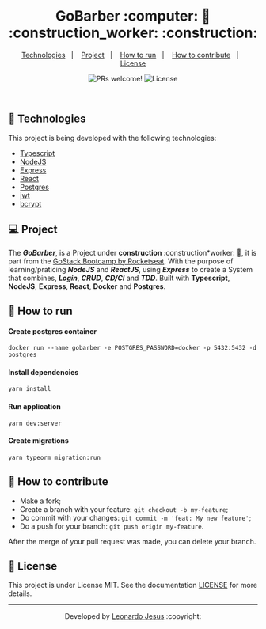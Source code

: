 <p align="center">
	<h1 align="center">GoBarber :computer: 💈 :construction_worker: :construction:</h1>
</p>

<p align="center">
  <a href="#-Technologies">Technologies</a>&nbsp;&nbsp;&nbsp;|&nbsp;&nbsp;&nbsp;
  <a href="#-Project">Project</a>&nbsp;&nbsp;&nbsp;|&nbsp;&nbsp;&nbsp;
  <a href="#-How-to-run">How to run</a>&nbsp;&nbsp;&nbsp;|&nbsp;&nbsp;&nbsp;
  <a href="#-How-to-contribute">How to contribute</a>&nbsp;&nbsp;&nbsp;|&nbsp;&nbsp;&nbsp;
  <a href="#memo-license">License</a>
</p>

<p align="center">
 <img src="https://img.shields.io/static/v1?label=PRs&message=welcome&color=7159c1&labelColor=000000" alt="PRs welcome!" />

  <img alt="License" src="https://img.shields.io/static/v1?label=license&message=MIT&color=7159c1&labelColor=000000">
</p>

<br>

## 🚀 Technologies

This project is being developed with the following technologies:

- [Typescript](https://www.typescriptlang.org/)
- [NodeJS](https://nodejs.org/)
- [Express](https://expressjs.com/)
- [React](https://reactjs.org/)
- [Postgres](https://www.postgresql.org/)
- [jwt](https://jwt.io/)
- [bcrypt](https://www.npmjs.com/package/bcrypt)

## 💻 Project

The **_GoBarber_**, is a Project under **construction** :construction\*worker: :construction:, it is part from the [GoStack Bootcamp by Rocketseat](https://www.rocketseat.com.br/). With the purpose of learning/praticing ***NodeJS*** and ***ReactJS***, using ***Express*** to create a System that combines, ***Login***, ***CRUD***, ***CD/CI*** and ***TDD***. Built with **Typescript**, **NodeJS**, **Express**, **React**, **Docker** and **Postgres**.

## 🚀 How to run

#### Create postgres container

`docker run --name gobarber -e POSTGRES_PASSWORD=docker -p 5432:5432 -d postgres`

#### Install dependencies

`yarn install`

#### Run application

`yarn dev:server`

#### Create migrations

`yarn typeorm migration:run`

## 🤔 How to contribute

- Make a fork;
- Create a branch with your feature: `git checkout -b my-feature`;
- Do commit with your changes: `git commit -m 'feat: My new feature'`;
- Do a push for your branch: `git push origin my-feature`.

After the merge of your pull request was made, you can delete your branch.

## :memo: License

This project is under License MIT. See the documentation [LICENSE](LICENSE) for more details.

---

<p align="center">Developed by <a href="https://www.linkedin.com/in/leonardojesus02/">Leonardo Jesus</a> :copyright:
